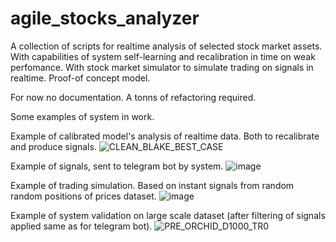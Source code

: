 # agile_stocks_analyzer

A collection of scripts for realtime analysis of selected stock market assets.
With capabilities of system self-learning and recalibration in time on weak perfomance.
With stock market simulator to simulate trading on signals in realtime.
Proof-of concept model.

For now no documentation. A tonns of refactoring required.

Some examples of system in work.

Example of calibrated model's analysis of realtime data. Both to recalibrate and produce signals.
![CLEAN_BLAKE_BEST_CASE](https://user-images.githubusercontent.com/32369259/202699299-da89094b-0e3a-4513-b5c8-17181266aab6.jpg)

Example of signals, sent to telegram bot by system.
![image](https://user-images.githubusercontent.com/32369259/202699393-b43883af-5e9e-4a12-bb8b-47b4f3070394.png)

Example of trading simulation. Based on instant signals from random random positions of prices dataset.
![image](https://user-images.githubusercontent.com/32369259/202700064-7aa7115c-7203-4cde-af2c-fd7a16d1776b.png)

Example of system validation on large scale dataset (after filtering of signals applied same as for telegram bot).
![PRE_ORCHID_D1000_TR0](https://user-images.githubusercontent.com/32369259/202701759-bbb318dc-9097-4654-a0de-0f23c5ac569f.jpg)

